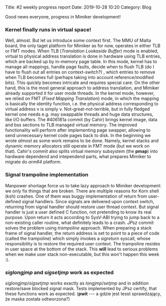 Title: #2 weekly progress report
Date: 2019-10-28 10:20
Category: Blog

Good news everyone, progress in Mimiker development!

### Kernel finally runs in virtual space!

Well, almost. But let us introduce some context first. The MMU of
Malta board, the only taget platform for Mimiker as for now, operates
in either TLB or FMT modes. When TLB (*Translation Lookaside Buffer*)
mode is enabled, virtual to physical address translation is done in
hardware using TLB entries, which are backed up by in-memory page
table. In this mode, kernel has to manage all mappings, handle page
faults, decide when to flush TLB (do I have to flush out all entries
on context-switch?) , which entries to remove when TLB becomes full
(perhaps taking into account reference/modified bits). This quickly
becomes intricate and requires special care. On the other hand, this
is the most general approach to address translation, and Mimiker
already supported it for user mode threads. In the kernel mode,
however, we relied on FMT (*Fixed Mapping Translation*) mode, in which
the mapping is basically the identity function, i.e. the physical
address corresponding to virtual address v is simply
v. Not-great-not-terrible, but in fully fledged kernel one needs
e.g. may swappable threads and huge data structures, like I/O
buffers. The #406181a commit (by Cahir) brings kernel image, data and
bss sections to TLB managed virtual memory.  The improved
functionality will perform after implementing page swapper, allowing
to send unnecessary kernel code pages back to disk. In the beginning
we wrote *almost* as some work remains to be done. Namely, kernel
stacks and dynamic memory allocators still operate in FMT mode (but we
work on that).  Cahir's commit also splits virtual memory subsystem
(the **pmap**) into hardware dependend and intependend parts, what
prepares Mimiker to migrate do *arm64* platform.

###  Signal trampoline implementation

Manpower shortage force us to take lazy approach to Mimiker
development: we only fix things that are broken. There are multiple
reasons for Korn shell (ksh) crashes. One of them was buggy
implementation of return from user-defined signal handlers. Since
signals are delivered upon context switch, returning from signal
handler should restore user thread context. But signal handler is just
a user defined C function, not pretending to know its real
purpose. Upon return it acts according to SysV-ABI trying to jump back
to a non-existing caller routine, what definitely leads to a crash.
*JPsz* commit solves the problem using *trampoline* approach. When
preparing a stack frame of signal handler, the return address is set
to point to a piece of code (called the trampoline) which simply
invokes a *sigreturn* syscall, whose responsibility is to restore the
required user context. The trampoline resides in user space at the
bottom of the stack. This **will** lead to serious problems when we
make user stack non-executable, but this won't happen this week :).

### *siglongjmp* and *sigsetjmp* work as expected

*siglongjmp*/*sigsetjmp* works exactly as *longjmp*/*setjmp* and in
 addition restore/save blocked signal mask. Tests implemented by JPsz
 certify, that these functions work as expected. (**pwit** --- a gdzie
 jest tesst sprawdzający, że maska została odtworzona?)